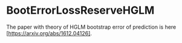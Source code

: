 # BootErrorLossReserveHGLM

The paper with theory of HGLM bootstrap error of prediction is here [https://arxiv.org/abs/1612.04126].

